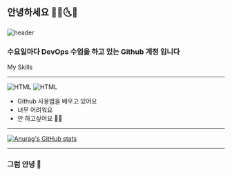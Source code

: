 ## 안녕하세요 🌟🌞🌜🌛
![header](https://capsule-render.vercel.app/api?text=부앙부앙&animation=fadeIn&type=waving&color=random)
### 수요일마다 DevOps 수업을 하고 있는 Github 계정 입니다

My Skills
<br/> <hr/>
![HTML](https://img.shields.io/badge/HTML-E34F26)
![HTML](https://img.shields.io/badge/CSS-1572B6)


- Github 사용법을 배우고 있어요
- 너무 어려워요
- 안 하고싶어요 🧗‍♂️<br/>
<hr/>

[![Anurag's GitHub stats](https://github-readme-stats.vercel.app/api?username=qwerdf1133&theme=radical&show_icons=true)](https://github.com/anuraghazra/github-readme-stats)
<br/><hr/>

### 그럼 안녕 👋

<!--
**qwerdf1133/qwerdf1133** is a ✨ _special_ ✨ repository because its `README.md` (this file) appears on your GitHub profile.

Here are some ideas to get you started:

- 🔭 I’m currently working on ...
- 🌱 I’m currently learning ...
- 👯 I’m looking to collaborate on ...
- 🤔 I’m looking for help with ...
- 💬 Ask me about ...
- 📫 How to reach me: ...
- 😄 Pronouns: ...
- ⚡ Fun fact: ...
-->
